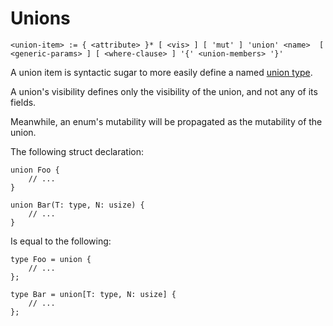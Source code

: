 # Unions
```
<union-item> := { <attribute> }* [ <vis> ] [ 'mut' ] 'union' <name>  [ <generic-params> ] [ <where-clause> ] '{' <union-members> '}'
```
A union item is syntactic sugar to more easily define a named [union type](../type-system/types/union-types.md).

A union's visibility defines only the visibility of the union, and not any of its fields.

Meanwhile, an enum's mutability will be propagated as the mutability of the union.

The following struct declaration:
```
union Foo {
    // ...
}

union Bar(T: type, N: usize) {
    // ...
}
```
Is equal to the following:
```
type Foo = union {
    // ...
};

type Bar = union[T: type, N: usize] {
    // ...
};
```
